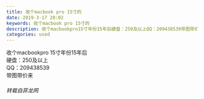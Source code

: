 ```yaml
---
title: 收个macbook pro 15寸的
date: 2019-3-17 20:02
keywords: 收个macbook pro 15寸的
description: 收个macbookpro15寸年份15年后硬盘：250及以上QQ：209438539带图带价来
categories: used
---
```

<td class="t_f" id="postmessage_3244385">

收个macbookpro 15寸年份15年后<br/>
硬盘：250及以上<br/>
QQ：209438539<br/>
带图带价来<img alt="" border="0" onclick="" onmouseover="" smilieid="139" src="static/image/smiley/default/handshake.gif"/><img alt="" border="0" onclick="" onmouseover="" smilieid="139" src="static/image/smiley/default/handshake.gif"/><img alt="" border="0" onclick="" onmouseover="" smilieid="139" src="static/image/smiley/default/handshake.gif"/></td>
###### 转载自菲龙网
